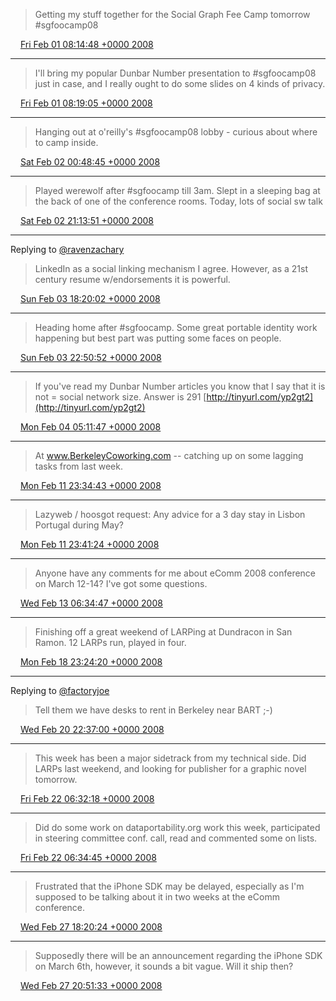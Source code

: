 > Getting my stuff together for the Social Graph Fee Camp tomorrow #sgfoocamp08

<img src="../../media/tweet.ico" width="12" /> [Fri Feb 01 08:14:48 +0000 2008](https://twitter.com/ChristopherA/status/665338332)

----

> I'll bring my popular Dunbar Number presentation to #sgfoocamp08 just in case, and I really ought to do some slides on 4 kinds of privacy.

<img src="../../media/tweet.ico" width="12" /> [Fri Feb 01 08:19:05 +0000 2008](https://twitter.com/ChristopherA/status/665347352)

----

> Hanging out at o'reilly's #sgfoocamp08 lobby - curious about where to  camp inside.

<img src="../../media/tweet.ico" width="12" /> [Sat Feb 02 00:48:45 +0000 2008](https://twitter.com/ChristopherA/status/668282552)

----

> Played werewolf after #sgfoocamp till 3am. Slept in a sleeping bag at the back of one of the conference rooms. Today, lots of social sw talk

<img src="../../media/tweet.ico" width="12" /> [Sat Feb 02 21:13:51 +0000 2008](https://twitter.com/ChristopherA/status/671035562)

----

Replying to [@ravenzachary](https://twitter.com/ravenzachary/status/673396602)

> LinkedIn as a social linking mechanism I agree. However, as a 21st century resume w/endorsements it is powerful.

<img src="../../media/tweet.ico" width="12" /> [Sun Feb 03 18:20:02 +0000 2008](https://twitter.com/ChristopherA/status/673406282)

----

> Heading home after #sgfoocamp. Some great portable identity work happening but best part was putting some faces on people.

<img src="../../media/tweet.ico" width="12" /> [Sun Feb 03 22:50:52 +0000 2008](https://twitter.com/ChristopherA/status/673989482)

----

> If you've read my Dunbar Number articles you know that I say that it is not = social network size. Answer is 291 [http://tinyurl.com/yp2gt2](http://tinyurl.com/yp2gt2)

<img src="../../media/tweet.ico" width="12" /> [Mon Feb 04 05:11:47 +0000 2008](https://twitter.com/ChristopherA/status/675102502)

----

> At www.BerkeleyCoworking.com -- catching up on some lagging tasks from last week.

<img src="../../media/tweet.ico" width="12" /> [Mon Feb 11 23:34:43 +0000 2008](https://twitter.com/ChristopherA/status/701427762)

----

> Lazyweb / hoosgot request: Any advice for a 3 day stay in Lisbon Portugal during May?

<img src="../../media/tweet.ico" width="12" /> [Mon Feb 11 23:41:24 +0000 2008](https://twitter.com/ChristopherA/status/701448972)

----

> Anyone have any comments for me about eComm 2008 conference on March 12-14? I've got some questions.

<img src="../../media/tweet.ico" width="12" /> [Wed Feb 13 06:34:47 +0000 2008](https://twitter.com/ChristopherA/status/706403772)

----

> Finishing off a great weekend of LARPing at Dundracon in San Ramon. 12 LARPs run, played in four.

<img src="../../media/tweet.ico" width="12" /> [Mon Feb 18 23:24:20 +0000 2008](https://twitter.com/ChristopherA/status/728207112)

----

Replying to [@factoryjoe](https://twitter.com/chrismessina/status/736548932)

> Tell them we have desks to rent in Berkeley near BART ;-)

<img src="../../media/tweet.ico" width="12" /> [Wed Feb 20 22:37:00 +0000 2008](https://twitter.com/ChristopherA/status/736750852)

----

> This week has been a major sidetrack from my technical side. Did LARPs last weekend, and looking for publisher for a graphic novel tomorrow.

<img src="../../media/tweet.ico" width="12" /> [Fri Feb 22 06:32:18 +0000 2008](https://twitter.com/ChristopherA/status/742641972)

----

> Did do some work on dataportability.org work this week, participated in steering committee conf. call, read and commented some on lists.

<img src="../../media/tweet.ico" width="12" /> [Fri Feb 22 06:34:45 +0000 2008](https://twitter.com/ChristopherA/status/742648632)

----

> Frustrated that the iPhone SDK may be delayed, especially as I'm supposed to be talking about it in two weeks at the eComm conference.

<img src="../../media/tweet.ico" width="12" /> [Wed Feb 27 18:20:24 +0000 2008](https://twitter.com/ChristopherA/status/764096746)

----

> Supposedly there will be an announcement regarding the iPhone SDK on March 6th, however, it sounds a bit vague. Will it ship then?

<img src="../../media/tweet.ico" width="12" /> [Wed Feb 27 20:51:33 +0000 2008](https://twitter.com/ChristopherA/status/764152742)